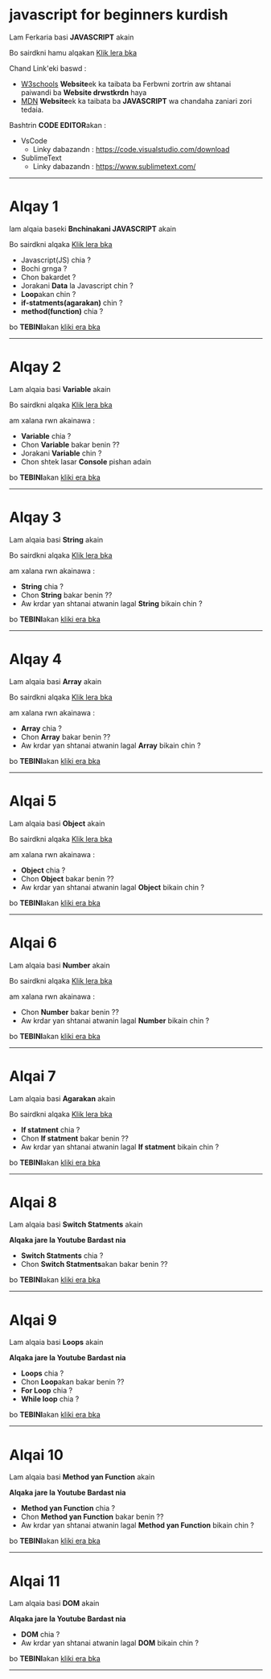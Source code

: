 # javascript for beginners kurdish

Lam Ferkaria basi **JAVASCRIPT** akain

Bo sairdkni hamu alqakan [Klik lera bka](https://youtube.com/playlist?list=PLDPXog3mqHRZrpH9USImBHLu2FXUS4RTT)

Chand Link'eki baswd :

* [W3schools](https://www.w3schools.com/)
  **Website**ek ka taibata ba Ferbwni zortrin aw shtanai paiwandi ba **Website drwstkrdn** haya
* [MDN](https://developer.mozilla.org/en-US/docs/Web/JavaScript) **Website**ek ka taibata ba **JAVASCRIPT** wa chandaha zaniari zori tedaia.

Bashtrin **CODE EDITOR**akan :

* VsCode
  * Linky dabazandn : https://code.visualstudio.com/download
* SublimeText
  * Linky dabazandn : https://www.sublimetext.com/

-----------------------------------------------

# Alqay 1

lam alqaia baseki **Bnchinakani JAVASCRIPT** akain

Bo sairdkni alqaka [Klik lera bka](https://youtu.be/lddgrrNVjcM)

* Javascript(JS) chia ?
* Bochi grnga ?
* Chon bakardet ?
* Jorakani **Data** la Javascript chin ?
* **Loop**akan chin ?
* **if-statments(agarakan)** chin ?
* **method(function)** chia ?

bo **TEBINI**akan [kliki era bka](https://github.com/k97-Media/javascript_for_beginners_kurdish/blob/main/lesson_1.md)

----------------------------------------------------------
# Alqay 2

Lam alqaia basi **Variable** akain


Bo sairdkni alqaka [Klik lera bka](https://youtu.be/RuUr_sX5RqU)


am xalana rwn akainawa :

* **Variable** chia ?
* Chon **Variable** bakar benin ??
* Jorakani **Variable** chin ?
* Chon shtek lasar **Console** pishan adain

bo **TEBINI**akan [kliki era bka](https://github.com/k97-Media/javascript_for_beginners_kurdish/blob/main/lesson_2.md)

----------------------------------------

# Alqay 3

Lam alqaia basi **String** akain

Bo sairdkni alqaka [Klik lera bka](https://www.youtube.com/watch?v=jpPBo5qSaVA)


am xalana rwn akainawa :

* **String** chia ?
* Chon **String** bakar benin ??
* Aw krdar yan shtanai atwanin lagal **String** bikain  chin ?

bo **TEBINI**akan [kliki era bka](https://github.com/k97-Media/javascript_for_beginners_kurdish/blob/main/lesson_3.md)

----------------------------------------

# Alqay 4

Lam alqaia basi **Array** akain

Bo sairdkni alqaka [Klik lera bka](https://youtu.be/U3oTZ7-AFLA)


am xalana rwn akainawa :

* **Array** chia ?
* Chon **Array** bakar benin ??
* Aw krdar yan shtanai atwanin lagal **Array** bikain  chin ?

bo **TEBINI**akan [kliki era bka](https://github.com/k97-Media/javascript_for_beginners_kurdish/blob/main/lesson_4.md)

----------------------------------------------

# Alqai 5

Lam alqaia basi **Object** akain

Bo sairdkni alqaka [Klik lera bka](https://youtu.be/1g0msadole0)


am xalana rwn akainawa :

* **Object** chia ?
* Chon **Object** bakar benin ??
* Aw krdar yan shtanai atwanin lagal **Object** bikain  chin ?

bo **TEBINI**akan [kliki era bka](https://github.com/k97-Media/javascript_for_beginners_kurdish/blob/main/lesson_5.md)

--------------------------------------------

# Alqai 6

Lam alqaia basi **Number** akain

Bo sairdkni alqaka [Klik lera bka](https://youtu.be/QjFRDpeKiq0)


am xalana rwn akainawa :

* Chon **Number** bakar benin ??
* Aw krdar yan shtanai atwanin lagal **Number** bikain  chin ?

bo **TEBINI**akan [kliki era bka](https://github.com/k97-Media/javascript_for_beginners_kurdish/blob/main/lesson_6.md)

--------------------------------------------

# Alqai 7

Lam alqaia basi **Agarakan** akain

Bo sairdkni alqaka [Klik lera bka](https://youtu.be/jEQvy9E23Uk)


* **If statment** chia ?
* Chon **If statment** bakar benin ??
* Aw krdar yan shtanai atwanin lagal **If statment** bikain  chin ?

bo **TEBINI**akan [kliki era bka](https://github.com/k97-Media/javascript_for_beginners_kurdish/blob/main/lesson_7.md)

--------------------------------------------
# Alqai 8

Lam alqaia basi **Switch Statments** akain

**Alqaka jare la Youtube Bardast nia**


* **Switch Statments** chia ?
* Chon **Switch Statments**akan bakar benin ??


bo **TEBINI**akan [kliki era bka](https://github.com/k97-Media/javascript_for_beginners_kurdish/blob/main/lesson_8.md)

--------------------------------------------
# Alqai 9

Lam alqaia basi **Loops** akain

**Alqaka jare la Youtube Bardast nia**


* **Loops** chia ?
* Chon **Loop**akan bakar benin ??
* **For Loop** chia ?
* **While loop** chia ?

bo **TEBINI**akan [kliki era bka](https://github.com/k97-Media/javascript_for_beginners_kurdish/blob/main/lesson_9.md)

--------------------------------------------
# Alqai 10

Lam alqaia basi **Method yan Function** akain

**Alqaka jare la Youtube Bardast nia**


* **Method yan Function** chia ?
* Chon **Method yan Function** bakar benin ??
* Aw krdar yan shtanai atwanin lagal **Method yan Function** bikain  chin ?

bo **TEBINI**akan [kliki era bka](https://github.com/k97-Media/javascript_for_beginners_kurdish/blob/main/lesson_10.md)

--------------------------------------------
# Alqai 11

Lam alqaia basi **DOM** akain

**Alqaka jare la Youtube Bardast nia**


* **DOM** chia ?
* Aw krdar yan shtanai atwanin lagal **DOM** bikain  chin ?

bo **TEBINI**akan [kliki era bka](https://github.com/k97-Media/javascript_for_beginners_kurdish/blob/main/lesson_11.md)

--------------------------------------------
